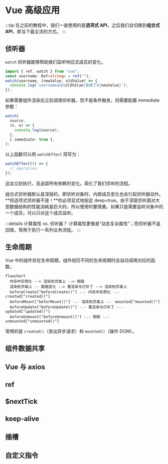 # Vue 高级应用

:::tip
在之前的教程中，我们一直使用的是**选项式 API**，之后我们会切换到**组合式 API**，即当下最主流的方式。
:::

## 侦听器

`watch` 侦听器能够帮助我们监听响应式成员的变化。

```ts
import { ref, watch } from "vue";
const username: Ref<string> = ref("");
watch(username, (newValue, oldValue) => {
  console.log(`username从${oldValue}变成了${newValue}`);
});
```

如果需要组件渲染后立刻调用侦听器，而不是条件触发，则需要配置 immediate 参数：

```ts
watch(
  source,
  (n, o) => {
    console.log(source);
  },
  { immediate: true },
);
```

以上函数可以用 `watchEffect` 简写为：

```ts
watchEffect(() => {
  // operation
});
```

这会立刻执行，且追踪所有依赖的变化。简化了我们侦听的流程。

组合式侦听器默认是深层的，即侦听对象时，内部成员变化也会引起侦听器动作。**但选项式侦听器不是！**你必须显式地指定 deep=true。由于深层侦听面对大型数据结构的性能消耗是巨大的，所以使用时要慎重。如果只是需要监听对象中的一个成员，可以只对这个成员监听。

:::details 计算属性 vs. 侦听器？
计算属性更像是“动态复杂属性”；而侦听器不返回值，常用于执行一系列业务流程。
:::

## 生命周期

Vue 中的组件存在生命周期，组件经历不同的生命周期时会自动调用对应的函数。

```mermaid
flowchart
  内存中实例化 --> 渲染到页面上 --> 销毁
  渲染到页面上 -- 数据变化 --> 重渲染与打补丁 --> 渲染到页面上
  beforeCreate["beforeCreate()"] -.- 内存中实例化 -.- created["created()"]
  beforeMount["beforMount()"] -.- 渲染到页面上 -.- mounted["mounted()"]
  beforeUpdate["beforeUpdate()"] -.- 重渲染与打补丁 -.- updated["updated()"]
  beforeUnmount["beforeUnmount()"] -.- 销毁 -.- unmounted["unmounted()"]
```

常用的是 `created()`（发出异步请求）和 `mounted()`（操作 DOM）。

## 组件数据共享

## Vue 与 axios

## ref

## \$nextTick

## keep-alive

## 插槽

## 自定义指令
